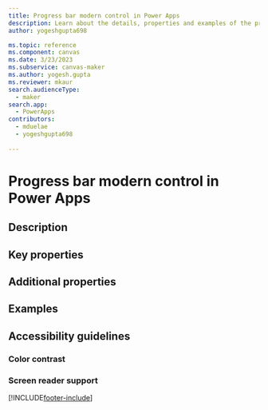 ```yaml
---
title: Progress bar modern control in Power Apps
description: Learn about the details, properties and examples of the progress bar modern control in Power Apps.
author: yogeshgupta698

ms.topic: reference
ms.component: canvas
ms.date: 3/23/2023
ms.subservice: canvas-maker
ms.author: yogesh.gupta
ms.reviewer: mkaur
search.audienceType: 
  - maker
search.app: 
  - PowerApps
contributors:
  - mduelae
  - yogeshgupta698
  
---
```

# Progress bar modern control in Power Apps


## Description


## Key properties


## Additional properties


## Examples



## Accessibility guidelines

### Color contrast


### Screen reader support



[!INCLUDE[footer-include](../../../includes/footer-banner.md)]